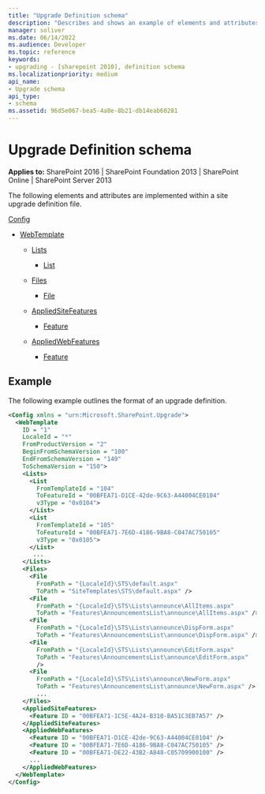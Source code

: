 ```yaml
---
title: "Upgrade Definition schema"
description: "Describes and shows an example of elements and attributes that are implemented within a site upgrade definition file."
manager: soliver
ms.date: 06/14/2022
ms.audience: Developer
ms.topic: reference
keywords:
- upgrading - [sharepoint 2010], definition schema
ms.localizationpriority: medium
api_name:
- Upgrade schema
api_type:
- schema
ms.assetid: 96d5e067-bea5-4a8e-8b21-db14eab60281
---
```


# Upgrade Definition schema

**Applies to:** SharePoint 2016 | SharePoint Foundation 2013 | SharePoint Online | SharePoint Server 2013

The following elements and attributes are implemented within a site upgrade definition file.

[Config](config-element-upgrade.md)

- [WebTemplate](webtemplate-element-upgrade.md)

  - [Lists](lists-element-upgrade.md)

    - [List](list-element-upgrade.md)

  - [Files](https://msdn.microsoft.com/library/e0c9a22c-5e87-41ff-9e2d-6a0261d5ccd2%28Office.15%29.aspx)

    - [File](file-element-upgrade.md)

  - [AppliedSiteFeatures](appliedsitefeatures-element-upgrade.md)

    - [Feature](feature-element-upgrade.md)

  - [AppliedWebFeatures](feature-element-upgrade.md)

    - [Feature](feature-element-upgrade.md)

## Example

The following example outlines the format of an upgrade definition.

```XML
<Config xmlns = "urn:Microsoft.SharePoint.Upgrade">
  <WebTemplate
    ID = "1"
    LocaleId = "*"
    FromProductVersion = "2"
    BeginFromSchemaVersion = "100"
    EndFromSchemaVersion = "149"
    ToSchemaVersion = "150">
    <Lists>
      <List
        FromTemplateId = "104"
        ToFeatureId = "00BFEA71-D1CE-42de-9C63-A44004CE0104"
        v3Type = "0x0104">
      </List>
      <List
        FromTemplateId = "105"
        ToFeatureId = "00BFEA71-7E6D-4186-9BA8-C047AC750105"
        v3Type = "0x0105">
      </List>
       ...
    </Lists>
    <Files>
      <File
        FromPath = "{LocaleId}\STS\default.aspx"
        ToPath = "SiteTemplates\STS\default.aspx" />
      <File
        FromPath = "{LocaleId}\STS\Lists\announce\AllItems.aspx"
        ToPath = "Features\AnnouncementsList\announce\AllItems.aspx" />
      <File
        FromPath = "{LocaleId}\STS\Lists\announce\DispForm.aspx"
        ToPath = "Features\AnnouncementsList\announce\DispForm.aspx" />
      <File
        FromPath = "{LocaleId}\STS\Lists\announce\EditForm.aspx"
        ToPath = "Features\AnnouncementsList\announce\EditForm.aspx"
        />
      <File
        FromPath = "{LocaleId}\STS\Lists\announce\NewForm.aspx"
        ToPath = "Features\AnnouncementsList\announce\NewForm.aspx" />
        ...
    </Files>
    <AppliedSiteFeatures>
      <Feature ID = "00BFEA71-1C5E-4A24-B310-BA51C3EB7A57" />
    </AppliedSiteFeatures>
    <AppliedWebFeatures>
      <Feature ID = "00BFEA71-D1CE-42de-9C63-A44004CE0104" />
      <Feature ID = "00BFEA71-7E6D-4186-9BA8-C047AC750105" />
      <Feature ID = "00BFEA71-DE22-43B2-A848-C05709900100" />
      ...
    </AppliedWebFeatures>
  </WebTemplate>
</Config>
```

